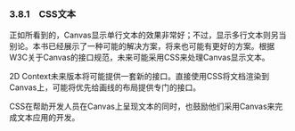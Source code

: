 ### 3.8.1　CSS文本

正如所看到的，Canvas显示单行文本的效果非常好；不过，显示多行文本则另当别论。本书已经展示了一种可能的解决方案，将来也可能有更好的方案。根据W3C关于Canvas的接口规范，未来可能采用CSS来处理Canvas显示文本。

2D Context未来版本将可能提供一套新的接口。直接使用CSS将文档渲染到Canvas上，可能将优先给画线的布局提供专门的接口。

CSS在帮助开发人员在Canvas上呈现文本的同时，也鼓励他们采用Canvas来完成文本应用的开发。

